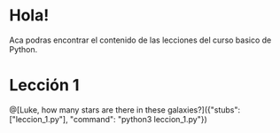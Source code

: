 # Hola!

Aca podras encontrar el contenido de las lecciones del curso basico de Python.

# Lección 1
@[Luke, how many stars are there in these galaxies?]({"stubs": ["leccion_1.py"], "command": "python3 leccion_1.py"})
